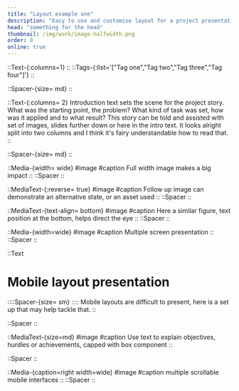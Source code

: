 ```yaml
---
title: "Layout example one"
description: "Easy to use and customise layout for a project presentation"
head: "something for the head"
thumbnail: /img/work/image-halfwidth.png
order: 8
online: true
---
```


::Text-{:columns=1}
::
::Tags-{:list='["Tag one","Tag two","Tag three","Tag four"]'}
::

::Spacer-{size= md}
::

::Text-{:columns= 2}
Introduction text sets the scene for the project story. What was the starting point, the problem? What kind of task was set, how was it applied and to what result?
This story can be told and assisted with set of images, slides further down or here in the intro text. It looks alright split into two columns and I think it's fairy understandable how to read that.
::

::Spacer-{size= md}
::

::Media-{width= wide}
#image
<display alt="project image" src="/img/full_size_169.png" :src-width= 4000 :src-height=2250>
#caption
Full width image makes a big impact
::
::Spacer
::

::MediaText-{:reverse= true}
#image
<display alt="project image" src="/img/half_size_169.png" :src-width= 2000 :src-height=2250> </display>
#caption
Follow up image can demonstrate an alternative state, or an asset used
::
::Spacer
::

::MediaText-{text-align= bottom}
#image
<display alt="project image" src="/img/half_size_169.png" :src-width= 2000 :src-height=2250> </display>
#caption
Here a similar figure, text position at the bottom, helps direct the eye
::
::Spacer
::

::Media-{width=wide}
#image
<display alt="project image" src="/img/half_size_169.png" :src-width= 2000 :src-height=2250> </display>
<display alt="project image" src="/img/half_size_169.png" :src-width= 2000 :src-height=2250> </display>
<display alt="project image" src="/img/half_size_169.png" :src-width= 2000 :src-height=2250> </display>
#caption
Multiple screen presentation
::
::Spacer
::

::Text
# Mobile layout presentation
::::Spacer-{size= sm}
::::
Mobile layouts are difficult to present, here is a set up that may help tackle that.
::

::Spacer
::

::MediaText-{size=md}
#image
<box width=100% max-width=425px height=100% max-height=70vh :overflowY=true>
    <display alt="project image" src="/img/long_9x32.png" :src-width= 1125 :src-height=4000> </display>
</box>
#caption
Use text to explain objectives, hurdles or achievements, capped with box component
::

::Spacer
::


::Media-{caption=right width=wide}
#image
<box width=100% max-width=425px height="650px" max-height=650px>
    <display alt="project image" src="/img/long_9x32.png" :src-width= 1125 :src-height=4000> </display>
</box>
<box width=100% max-width=425px height="650px" max-height=650px>
    <display alt="project image" src="/img/long_9x32.png" :src-width= 1125 :src-height=4000> </display>
</box>
<box width=100% max-width=425px height="650px" max-height=650px>
    <display alt="project image" src="/img/long_9x32.png" :src-width= 1125 :src-height=4000> </display>
</box>
#caption
multiple scrollable mobile interfaces
::
::Spacer
::
